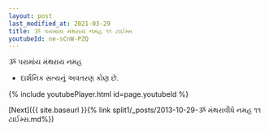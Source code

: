 ```yaml
---
layout: post
last_modified_at: 2021-03-29
title: ૐ પરામાંય મંથરાય નમહ ૧૧ ટાઈમ્સ
youtubeId: ne-sCnW-PZQ
---
```

 
 
 ૐ પરામાંય મંથરાય નમહ  
 
 -  દાર્શનિક સત્યનું અવતરણ કોણ છે. 
 
  
 
  
 
 
 
 
 
 


{% include youtubePlayer.html id=page.youtubeId %}
 
[Next]({{ site.baseurl }}{% link  split1/_posts/2013-10-29-ૐ મંથરાવીધે નમહ ૧૧ ટાઈમ્સ.md%})
 
